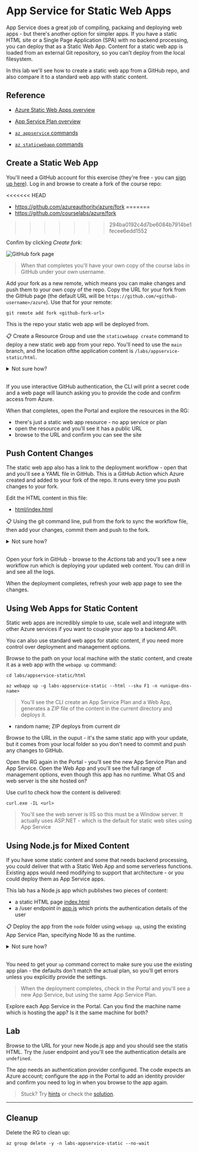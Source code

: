# App Service for Static Web Apps

App Service does a great job of compiling, packaing and deploying web apps - but there's another option for simpler apps. If you have a static HTML site or a Single Page Application (SPA) with no backend processing, you can deploy that as a Static Web App. Content for a static web app is loaded from an external Git repository, so you can't deploy from the local filesystem.

In this lab we'll see how to create a static web app from a GitHub repo, and also compare it to a standard web app with static content.


## Reference

- [Azure Static Web Apps overview](https://learn.microsoft.com/en-us/azure/static-web-apps/overview)

- [App Service Plan overview](https://docs.microsoft.com/en-us/azure/app-service/overview-hosting-plans)

- [`az appservice` commands](https://docs.microsoft.com/en-us/cli/azure/appservice?view=azure-cli-latest)

- [`az staticwebapp` commands](https://learn.microsoft.com/en-us/cli/azure/staticwebapp?view=azure-cli-latest)


## Create a Static Web App

You'll need a GitHub account for this exercise (they're free - you can [sign up here](https://github.com/signup)). Log in and browse to create a fork of the course repo: 

<<<<<<< HEAD
- https://github.com/azureauthority/azure/fork
=======
- https://github.com/courselabs/azure/fork
>>>>>>> 294ba0192c4d7be6084b7914be1fecee6edd1552

Confim by clicking _Create fork_:

![GitHub fork page](/img/github-fork.png)

> When that completes you'll have your own copy of the course labs in GitHub under your own username.

Add your fork as a new remote, which means you can make changes and push them to your own copy of the repo. Copy the URL for your fork from the GitHub page (the default URL will be `https://github.com/<github-username>/azure`). Use that for your remote:

```
git remote add fork <github-fork-url>
```

This is the repo your static web app will be deployed from.

📋 Create a Resource Group and use the `staticwebapp create` command to deploy a new static web app from your repo. You'll need to use the `main` branch, and the location ofthe application content is `/labs/appservice-static/html`.

<details>
  <summary>Not sure how?</summary>

The RG is easy - use your own choice of location:

```
<<<<<<< HEAD
az group create -n labs-appservice-static  -l southeastasia --tags courselabs=azure
=======
az group create -n labs-appservice-static  -l westeurope --tags courselabs=azure
>>>>>>> 294ba0192c4d7be6084b7914be1fecee6edd1552
```

Check the help text for creating a static web app:

```
az staticwebapp create --help
```

There's a nice option to login interactively with GitHub, so you don't need to create an access token:

```
az staticwebapp create  -g labs-appservice-static --branch main --app-location '/labs/appservice-static/html' --login-with-github -n labsappservicestatices --source <github-fork-url>
```

</details><br/>

If you use interactive GitHub authentication, the CLI will print a secret code and a web page will launch asking you to provide the code and confirm access from Azure.

When that completes, open the Portal and explore the resources in the RG:

- there's just a static web app resource - no app service or plan
- open the resource and you'll see it has a public URL
- browse to the URL and confirm you can see the site

## Push Content Changes

The static web app also has a link to the deployment workflow - open that and you'll see a YAML file in GitHub. This is a GitHub Action which Azure created and added to your fork of the repo. It runs every time you push changes to your fork.

Edit the HTML content in this file:

- [html/index.html](/labs/appservice-static/html/index.html)

📋 Using the git command line, pull from the fork to sync the workflow file, then add your changes, commit them and push to the fork.

<details>
  <summary>Not sure how?</summary>

```
git pull fork main

git add labs/appservice-static/html/index.html

git commit -m 'Update static web app'

git push fork main
```

</details><br/>

Open your fork in GitHub - browse to the _Actions_ tab and you'll see a new workflow run which is deploying your updated web content. You can drill in and see all the logs. 

When the deployment completes, refresh your web app page to see the changes.


## Using Web Apps for Static Content

Static web apps are incredibly simple to use, scale well and integrate with other Azure services if you want to couple your app to a backend API. 

You can also use standard web apps for static content, if you need more control over deployment and management options.

Browse to the path on your local machine with the static content, and create it as a web app with the `webapp up` command:

```
cd labs/appservice-static/html 

az webapp up -g labs-appservice-static --html --sku F1 -n <unique-dns-name> 
```

> You'll see the CLI create an App Service Plan and a Web App, generates a ZIP file of the content in the current directory and deploys it.

 - random name; ZIP deploys from current dir

Browse to the URL in the ouput - it's the same static app with your update, but it comes from your local folder so you don't need to commit and push any changes to GitHub.

Open the RG again in the Portal - you'll see the new App Service Plan and App Service. Open the Web App and you'll see the full range of management options, even though this app has no runtime. What OS and web server is the site hosted on?

Use curl to check how the content is delivered:

```
curl.exe -IL <url>
```

> You'll see the web server is IIS so this must be a Window server. It actually uses ASP.NET - which is the default for static web sites using App Service

## Using Node.js for Mixed Content

If you have some static content and some that needs backend processing, you could deliver that with a Static Web App and some serverless functions. Existing apps would need modifying to support that architecture - or you could deploy them as App Service apps.

This lab has a Node.js app which publishes two pieces of content:

- a static HTML page [index.html](/labs/appservice-static/node/public/index.html)
- a /user endpoint in [app.js](/labs/appservice-static/node/app.js) which prints the authentication details of the user

📋 Deploy the app from the `node` folder using `webapp up`, using the existing App Service Plan, specifying Node 16 as the runtime.

<details>
  <summary>Not sure how?</summary>

List the runtimes to find Node.js:

```
az webapp list-runtimes --os Windows
```

And find the plan name:

```
az appservice plan list -g labs-appservice-static -o table
```

Navigate back to the node folder:

```
cd ../node 
```

Create a new web app - we need to use the Windows Node runtime as the App Service Plan is Windows:

```
az webapp up -g labs-appservice-static --runtime NODE:16LTS --os-type Windows --plan <app-service-plan> -n <unique-dns-name> 
```

</details><br/>

You need to get your `up` command correct to make sure you use the existing app plan - the defaults don't match the actual plan, so you'll get errors unless you explicitly provide the settings.

> When the deployment completes, check in the Portal and you'll see a new App Service, but using the same App Service Plan.

Explore each App Service in the Portal. Can you find the machine name which is hosting the app? Is it the same machine for both?

## Lab

Browse to the URL for your new Node.js app and you should see the statis HTML. Try the /user endpoint and you'll see the authentication details are `undefined`. 

The app needs an authentication provider configured. The code expects an Azure account; configure the app in the Portal to add an identity provider and confirm you need to log in when you browse to the app again.

> Stuck? Try [hints](hints.md) or check the [solution](solution.md).

___

## Cleanup

Delete the RG to clean up:

```
az group delete -y -n labs-appservice-static --no-wait
```
